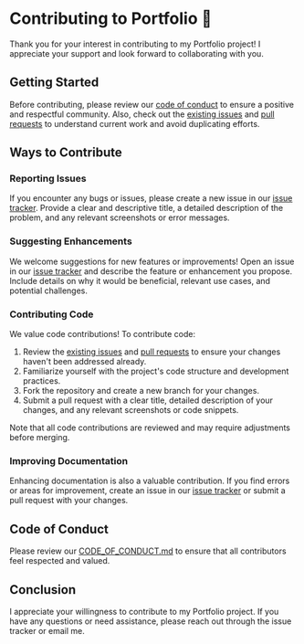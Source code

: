 # Contributing to Portfolio 🚀

Thank you for your interest in contributing to my Portfolio project! I appreciate your support and look forward to collaborating with you.

## Getting Started

Before contributing, please review our [code of conduct](CODE_OF_CONDUCT.md) to ensure a positive and respectful community. Also, check out the [existing issues](https://github.com/kalix127/Portfolio/issues) and [pull requests](https://github.com/kalix127/Portfolio/pulls) to understand current work and avoid duplicating efforts.

## Ways to Contribute

### Reporting Issues

If you encounter any bugs or issues, please create a new issue in our [issue tracker](https://github.com/kalix127/Portfolio/issues). Provide a clear and descriptive title, a detailed description of the problem, and any relevant screenshots or error messages.

### Suggesting Enhancements

We welcome suggestions for new features or improvements! Open an issue in our [issue tracker](https://github.com/kalix127/Portfolio/issues) and describe the feature or enhancement you propose. Include details on why it would be beneficial, relevant use cases, and potential challenges.

### Contributing Code

We value code contributions! To contribute code:

1. Review the [existing issues](https://github.com/kalix127/Portfolio/issues) and [pull requests](https://github.com/kalix127/Portfolio/pulls) to ensure your changes haven't been addressed already.
2. Familiarize yourself with the project's code structure and development practices.
3. Fork the repository and create a new branch for your changes.
4. Submit a pull request with a clear title, detailed description of your changes, and any relevant screenshots or code snippets.

Note that all code contributions are reviewed and may require adjustments before merging.

### Improving Documentation

Enhancing documentation is also a valuable contribution. If you find errors or areas for improvement, create an issue in our [issue tracker](https://github.com/kalix127/Portfolio/issues) or submit a pull request with your changes.

## Code of Conduct

Please review our [CODE_OF_CONDUCT.md](CODE_OF_CONDUCT.md) to ensure that all contributors feel respected and valued.

## Conclusion

I appreciate your willingness to contribute to my Portfolio project. If you have any questions or need assistance, please reach out through the issue tracker or email me.
